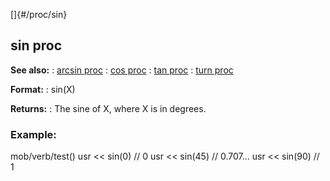[]{#/proc/sin}
## sin proc
**See also:**
:   [arcsin proc](#/proc/arcsin)
:   [cos proc](#/proc/cos)
:   [tan proc](#/proc/tan)
:   [turn proc](#/proc/turn)
<!-- -->
**Format:**
:   sin(X)
<!-- -->
**Returns:**
:   The sine of X, where X is in degrees.
### Example:
mob/verb/test() usr \<\< sin(0) // 0 usr \<\< sin(45) // 0.707\... usr
\<\< sin(90) // 1
